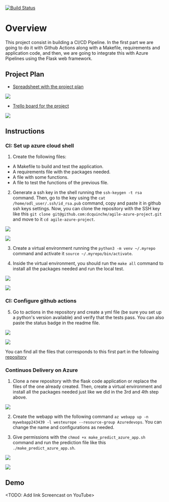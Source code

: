 [![Build Status](https://dev.azure.com/odluser243333/AgilePipelineProject/_apis/build/status%2Fdcquinche.agile-azure-project-CD?branchName=main)](https://dev.azure.com/odluser243333/AgilePipelineProject/_build/latest?definitionId=1&branchName=main)

# Overview

This project consist in building a CI/CD Pipeline. In the first part we are going to do it with Github Actions along with a Makefile, requirements and application code, and then, we are going to integrate this with Azure Pipelines using the Flask web framework.

## Project Plan

* [Spreadsheet with the project plan](https://docs.google.com/spreadsheets/d/1AZy8BwaYCT0HxbYKhldTA_-8TKOAm92wgtCDIUKcAoE/edit?usp=sharing)

![](https://github.com/dcquinche/agile-azure-project-CD/blob/main/assets/Plan/Spreadsheet.png)

* [Trello board for the project](https://trello.com/invite/b/jmY7G3FV/ATTI339b43e25439fcfcf3b77369c7da1cee2D90A971/final-project)

![](https://github.com/dcquinche/agile-azure-project-CD/blob/main/assets/Plan/Trello.png)

## Instructions

### CI: Set up azure cloud shell

1. Create the following files:
  - A Makefile to build and test the application.
  - A requirements file with the packages needed.
  - A file with some functions.
  - A file to test the functions of the previous file.

2. Generate a ssh key in the shell running the `ssh-keygen -t rsa` command. Then, go to the key using the `cat /home/odl_user/.ssh/id_rsa.pub` command, copy and paste it in github ssh keys settings. Now, you can clone the repository with the SSH key like this `git clone git@github.com:dcquinche/agile-azure-project.git` and move to it `cd agile-azure-project`.

![](https://github.com/dcquinche/agile-azure-project-CD/blob/main/assets/CI/1_ssh_key_shell.png)

![](https://github.com/dcquinche/agile-azure-project-CD/blob/main/assets/CI/2_ssh_key_github.png)

3. Create a virtual environment running the `python3 -m venv ~/.myrepo` command and activate it `source ~/.myrepo/bin/activate`.

4. Inside the virtual environment, you should run the `make all` command to install all the packages needed and run the local test.

![](https://github.com/dcquinche/agile-azure-project-CD/blob/main/assets/CI/3_virtual_environment.png)

![](https://github.com/dcquinche/agile-azure-project-CD/blob/main/assets/CI/4_make_all.png)

### CI: Configure github actions

5. Go to actions in the repository and create a yml file (be sure you set up a python's version available) and verify that the tests pass. You can also paste the status badge in the readme file.

![](https://github.com/dcquinche/agile-azure-project-CD/blob/main/assets/CI/5_github_actions.png)

![](https://github.com/dcquinche/agile-azure-project-CD/blob/main/assets/CI/6_status_badge.png)


You can find all the files that corresponds to this first part in the following [repository](https://github.com/dcquinche/agile-azure-project)


### Continuos Delivery on Azure

1. Clone a new repository with the flask code application or replace the files of the one already created. Then, create a virtual environment and install all the packages needed just like we did in the 3rd and 4th step above.

![](https://github.com/dcquinche/agile-azure-project-CD/blob/main/assets/CD/1_flask_files.png)

2. Create the webapp with the following command `az webapp up -n mywebapp243439 -l westeurope --resource-group Azuredevops`. You can change the name and configurations as needed.

3. Give permissions with the `chmod +x make_predict_azure_app.sh` command and run the prediction file like this `./make_predict_azure_app.sh`.

![](https://github.com/dcquinche/agile-azure-project-CD/blob/main/assets/CD/2_webapp_and_prediction.png)

![](https://github.com/dcquinche/agile-azure-project-CD/blob/main/assets/CD/3_url_app.png)

## Demo

<TODO: Add link Screencast on YouTube>


